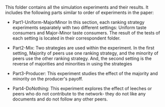 This folder contains all the simulation experiments and their results. It includes the following parts similar to order of experiments in the paper: 

+ Part1-Uniform-MajorMinor
  In this section, each ranking strategy experiments separately with two different settings: Uniform taste consumers and Major-Minor taste consumers. The result of the tests of each setting is located in their correspondent folder.

+ Part2-Mix:
  Two strategies are used within the experiment. In the first setting, Majority of peers use one ranking strategy, and the minority of peers use the other ranking strategy. And, the second setting is the reverse of  majorities and minorities in using the strategies 

+ Part3-Producer: 
 This experiment studies the effect of the majority and minority on the producer's payoff.   

+ Part4-DoNothing: 
 This experiment explores the effect of leeches or peers who do not contribute to the network- they do not like any documents and do not follow any other peers.
